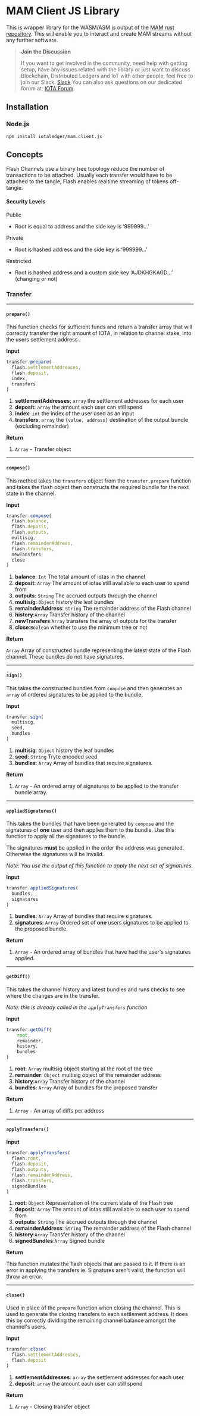 # MAM Client JS Library

This is wrapper library for the WASM/ASM.js output of the [MAM rust repository](https://github.com/iotaledger/MAM). This will enable you to interact and create MAM streams without any further software.

> **Join the Discussion**
>
> If you want to get involved in the community, need help with getting setup, have any issues related with the library or just want to discuss Blockchain, Distributed Ledgers and IoT with other people, feel free to join our Slack. [Slack](http://slack.iota.org/) You can also ask questions on our dedicated forum at: [IOTA Forum](https://forum.iota.org/).

## Installation

### Node.js

```
npm install iotaledger/mam.client.js
```

## Concepts

Flash Channels use a binary tree topology reduce the number of transactions to be attached. Usually each transfer would have to be attached to the tangle, Flash enables realtime streaming of tokens off-tangle.

#### Security Levels

Public 

- Root is equal to address and the side key is ‘999999…’

Private 

- Root is hashed address and the side key is ‘999999…’

Restricted

 - Root is hashed address and a custom side key ‘AJDKHGKAGD…’ (changing or not)



### Transfer

------

#### `prepare()`

This function checks for sufficient funds and return a transfer array that will correctly transfer the right amount of IOTA, in relation to channel stake, into the users settlement address . 

**Input**

```javascript
transfer.prepare(
  flash.settlementAddresses,
  flash.deposit,
  index,
  transfers
)
```

1. **settlementAddresses**: `array` the settlement addresses for each user
2. **deposit**: `array` the amount each user can still spend
3. **index**: `int` the index of the user used as an input
4. **transfers**: `array` the `{value, address}` destination of the output bundle (excluding remainder)

**Return**

1. `Array` - Transfer object 

------

#### `compose()`

This method takes the `transfers` object from the `transfer.prepare` function and takes the flash object then constructs the required bundle for the next state in the channel.

**Input**

```javascript
transfer.compose(
  flash.balance,
  flash.deposit,
  flash.outputs,
  multisig,
  flash.remainderAddress,
  flash.transfers,
  newTansfers,
  close
)
```

1. **balance**: `Int`  The total amount of iotas in the channel
2. **deposit**: `Array` The amount of iotas still available to each user to spend from
3. **outputs**: `String` The accrued outputs through the channel
4. **multisig**: `Object` history the leaf bundles
5. **remainderAddress**: `String` The remainder address of the Flash channel
6. **history**:`Array` Transfer history of the channel
7. **newTransfers**:`Array` transfers the array of outputs for the transfer
8. **close**:`Boolean` whether to use the minimum tree or not

**Return**

`Array` Array of constructed bundle representing the latest state of the Flash channel. These bundles do not have signatures. 

------

#### `sign()`

This takes the constructed bundles from `compose` and then generates an `array` of ordered signatures to be applied to the bundle.

**Input**

```javascript
transfer.sign(
  multisig,
  seed,
  bundles
)
```

1. **multisig**: `Object` history the leaf bundles
2. **seed**: `String` Tryte encoded seed
3. **bundles**: `Array` Array of bundles that require signatures.

**Return**

1. `Array` - An ordered array of signatures to be applied to the transfer bundle array. 

------

#### `appliedSignatures()`

This takes the bundles that have been generated by `compose` and the signatures of **one** user and then applies them to the bundle. Use this function to apply all the signatures to the bundle. 

The signatures **must** be applied in the order the address was generated. Otherwise the signatures will be invalid.

*Note: You use the output of this function to apply the next set of signatures.*

**Input**

```javascript
transfer.appliedSignatures(
  bundles, 
  signatures
)
```

1. **bundles**: `Array` Array of bundles that require signatures.
2. **signatures**: `Array` Ordered set of **one** users signatures to be applied to the proposed bundle.

**Return**

1. `Array` - An ordered array of bundles that have had the user's signatures applied.

------

#### `getDiff()`

This takes the channel history and latest bundles and runs checks to see where the changes are in the transfer.

*Note: this is already called in the `applyTransfers` function*

**Input**

```javascript
transfer.getDiff(
	root, 
  	remainder, 
  	history, 
  	bundles
)
```

1. **root**: `Array` multisig object starting at the root of the tree
2. **remainder**: `Object` multisig object of the remainder address
3. **history**:`Array` Transfer history of the channel
4. **bundles**: `Array` Array of bundles for the proposed transfer 

**Return**

1. `Array` - An array of diffs per address

------

#### `applyTransfers()`

**Input**

```javascript
transfer.applyTransfers(
  flash.root,
  flash.deposit,
  flash.outputs,
  flash.remainderAddress,
  flash.transfers,
  signedBundles
)
```

1. **root**: `Object` Representation of the current state of the Flash tree
2. **deposit**: `Array` The amount of iotas still available to each user to spend from
3. **outputs**: `String` The accrued outputs through the channel
4. **remainderAddress**: `String` The remainder address of the Flash channel
5. **history**:`Array` Transfer history of the channel
6. **signedBundles**:`Array` Signed bundle

**Return**

This function mutates the flash objects that are passed to it. If there is an error in applying the transfers ie. Signatures aren't valid, the function will throw an error.

------

#### `close()`

Used in place of the `prepare` function when closing the channel. This is used to generate the closing transfers to each settlement address. It does this by correctly dividing the remaining channel balance amongst the channel's users.

**Input**

```javascript
transfer.close(
  flash.settlementAddresses, 
  flash.deposit
)
```

1. **settlementAddresses**: `array` the settlement addresses for each user
2. **deposit**: `array` the amount each user can still spend

**Return**

1. `Array` - Closing transfer object 